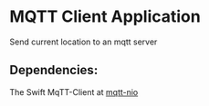 # MQTT Client Application

Send current location to an mqtt server

## Dependencies:

The Swift MqTT-Client at [mqtt-nio](https://swiftpack.co/package/sroebert/mqtt-nio)
